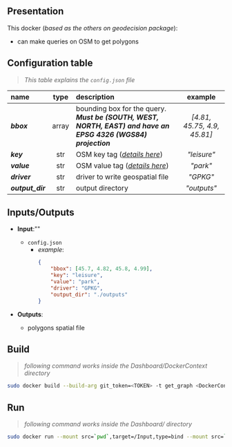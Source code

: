 ## Presentation

This docker (*based as the others on geodecision package*):
* can make queries on OSM to get polygons

## Configuration table
> *This table explains the ```config.json``` file*

| name | type | description | example |
|:-----|:----:|:------------|:-------:|
| ***bbox*** | array | bounding box for the query. ***Must be (SOUTH, WEST, NORTH, EAST) and have an EPSG 4326 (WGS84) projection*** | *[4.81, 45.75, 4.9, 45.81]*|
| ***key*** | str | OSM key tag (*[details here](https://wiki.openstreetmap.org/wiki/Tags#Keys_and_values)*) | *"leisure"*|s
| ***value*** | str | OSM value tag (*[details here](https://wiki.openstreetmap.org/wiki/Tags#Keys_and_values)*) | *"park"* |
| ***driver*** | str | driver to write geospatial file | *"GPKG"*|
| ***output_dir*** | str | output directory | *"outputs"*|

## Inputs/Outputs
* **Input**:""
    * ```config.json```
        *  *example*:
            ```json
            {
            	"bbox": [45.7, 4.82, 45.8, 4.99],
            	"key": "leisure",
            	"value": "park",
            	"driver": "GPKG",
            	"output_dir": "./outputs"
            }
            ```

* **Outputs**:
    * polygons spatial file

## Build
> *following command works inside the Dashboard/DockerContext directory*

```bash
sudo docker build --build-arg git_token=<TOKEN> -t get_graph <DockerContext>
```

## Run
> *following command works inside the Dashboard/ directory*

```bash
sudo docker run --mount src=`pwd`,target=/Input,type=bind --mount src=`pwd`,target=/Output,type=bind -it get_graph
```
